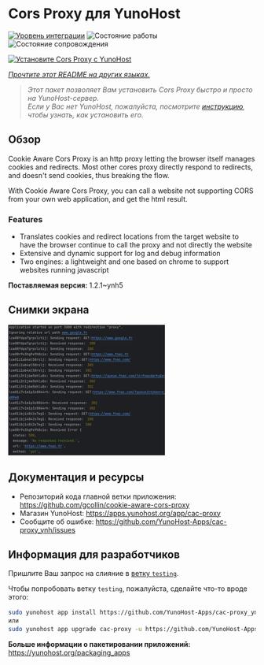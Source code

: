 <!--
Важно: этот README был автоматически сгенерирован <https://github.com/YunoHost/apps/tree/master/tools/readme_generator>
Он НЕ ДОЛЖЕН редактироваться вручную.
-->

# Cors Proxy для YunoHost

[![Уровень интеграции](https://dash.yunohost.org/integration/cac-proxy.svg)](https://ci-apps.yunohost.org/ci/apps/cac-proxy/) ![Состояние работы](https://ci-apps.yunohost.org/ci/badges/cac-proxy.status.svg) ![Состояние сопровождения](https://ci-apps.yunohost.org/ci/badges/cac-proxy.maintain.svg)

[![Установите Cors Proxy с YunoHost](https://install-app.yunohost.org/install-with-yunohost.svg)](https://install-app.yunohost.org/?app=cac-proxy)

*[Прочтите этот README на других языках.](./ALL_README.md)*

> *Этот пакет позволяет Вам установить Cors Proxy быстро и просто на YunoHost-сервер.*  
> *Если у Вас нет YunoHost, пожалуйста, посмотрите [инструкцию](https://yunohost.org/install), чтобы узнать, как установить его.*

## Обзор

Cookie Aware Cors Proxy is an http proxy letting the browser itself manages cookies and redirects.
Most other cores proxy directly respond to redirects, and doesn't send cookies, thus breaking the flow.

With Cookie Aware Cors Proxy, you can call a website not supporting CORS from your own web application, and get the html result.

### Features
- Translates cookies and redirect locations from the target website to have the browser continue to call the proxy and not directly the website 
- Extensive and dynamic support for log and debug information
- Two engines: a lightweight and one based on chrome to support websites running javascript


**Поставляемая версия:** 1.2.1~ynh5

## Снимки экрана

![Снимок экрана Cors Proxy](./doc/screenshots/fnac-logs.png)

## Документация и ресурсы

- Репозиторий кода главной ветки приложения: <https://github.com/gcollin/cookie-aware-cors-proxy>
- Магазин YunoHost: <https://apps.yunohost.org/app/cac-proxy>
- Сообщите об ошибке: <https://github.com/YunoHost-Apps/cac-proxy_ynh/issues>

## Информация для разработчиков

Пришлите Ваш запрос на слияние в [ветку `testing`](https://github.com/YunoHost-Apps/cac-proxy_ynh/tree/testing).

Чтобы попробовать ветку `testing`, пожалуйста, сделайте что-то вроде этого:

```bash
sudo yunohost app install https://github.com/YunoHost-Apps/cac-proxy_ynh/tree/testing --debug
или
sudo yunohost app upgrade cac-proxy -u https://github.com/YunoHost-Apps/cac-proxy_ynh/tree/testing --debug
```

**Больше информации о пакетировании приложений:** <https://yunohost.org/packaging_apps>
